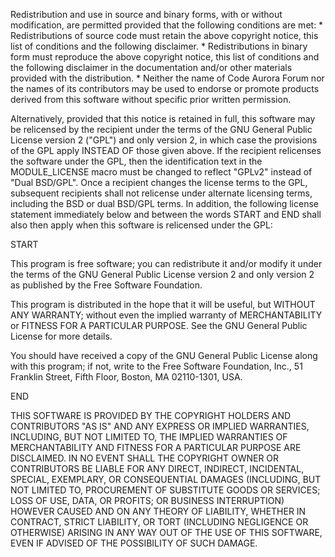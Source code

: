 Redistribution and use in source and binary forms, with or without
modification, are permitted provided that the following conditions are met:
    * Redistributions of source code must retain the above copyright
      notice, this list of conditions and the following disclaimer.
    * Redistributions in binary form must reproduce the above copyright
      notice, this list of conditions and the following disclaimer in the
      documentation and/or other materials provided with the distribution.
    * Neither the name of Code Aurora Forum nor
      the names of its contributors may be used to endorse or promote
      products derived from this software without specific prior written
      permission.

Alternatively, provided that this notice is retained in full, this software
may be relicensed by the recipient under the terms of the GNU General Public
License version 2 ("GPL") and only version 2, in which case the provisions of
the GPL apply INSTEAD OF those given above.  If the recipient relicenses the
software under the GPL, then the identification text in the MODULE_LICENSE
macro must be changed to reflect "GPLv2" instead of "Dual BSD/GPL".  Once a
recipient changes the license terms to the GPL, subsequent recipients shall
not relicense under alternate licensing terms, including the BSD or dual
BSD/GPL terms.  In addition, the following license statement immediately
below and between the words START and END shall also then apply when this
software is relicensed under the GPL:

START

This program is free software; you can redistribute it and/or modify it under
the terms of the GNU General Public License version 2 and only version 2 as
published by the Free Software Foundation.

This program is distributed in the hope that it will be useful, but WITHOUT
ANY WARRANTY; without even the implied warranty of MERCHANTABILITY or FITNESS
FOR A PARTICULAR PURPOSE.  See the GNU General Public License for more
details.

You should have received a copy of the GNU General Public License along with
this program; if not, write to the Free Software Foundation, Inc.,
51 Franklin Street, Fifth Floor, Boston, MA 02110-1301, USA.

END

THIS SOFTWARE IS PROVIDED BY THE COPYRIGHT HOLDERS AND CONTRIBUTORS "AS IS"
AND ANY EXPRESS OR IMPLIED WARRANTIES, INCLUDING, BUT NOT LIMITED TO, THE
IMPLIED WARRANTIES OF MERCHANTABILITY AND FITNESS FOR A PARTICULAR PURPOSE
ARE DISCLAIMED. IN NO EVENT SHALL THE COPYRIGHT OWNER OR CONTRIBUTORS BE
LIABLE FOR ANY DIRECT, INDIRECT, INCIDENTAL, SPECIAL, EXEMPLARY, OR
CONSEQUENTIAL DAMAGES (INCLUDING, BUT NOT LIMITED TO, PROCUREMENT OF
SUBSTITUTE GOODS OR SERVICES; LOSS OF USE, DATA, OR PROFITS; OR BUSINESS
INTERRUPTION) HOWEVER CAUSED AND ON ANY THEORY OF LIABILITY, WHETHER IN
CONTRACT, STRICT LIABILITY, OR TORT (INCLUDING NEGLIGENCE OR OTHERWISE)
ARISING IN ANY WAY OUT OF THE USE OF THIS SOFTWARE, EVEN IF ADVISED OF THE
POSSIBILITY OF SUCH DAMAGE.